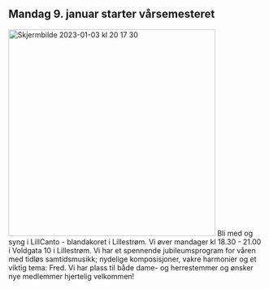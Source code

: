 ## Mandag 9. januar starter vårsemesteret
<img width="407" alt="Skjermbilde 2023-01-03 kl  20 17 30" src="https://user-images.githubusercontent.com/55960818/210426052-81343f98-370b-4d97-810a-d1fb0f24ebda.png">
Bli med og syng i  LillCanto - blandakoret i Lillestrøm. Vi øver mandager kl 18.30 - 21.00 i Voldgata 10 i Lillestrøm. 
Vi har et spennende jubileumsprogram for våren med tidløs samtidsmusikk; nydelige komposisjoner, vakre harmonier og et viktig tema: Fred. 
Vi har plass til både dame- og herrestemmer og ønsker nye medlemmer hjertelig velkommen! 
